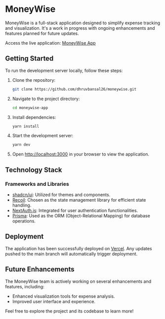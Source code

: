 # MoneyWise

MoneyWise is a full-stack application designed to simplify expense tracking and visualization. It's a work in progress with ongoing enhancements and features planned for future updates.

Access the live application: [MoneyWise App](https://www.moneywiseapp.online/)

## Getting Started

To run the development server locally, follow these steps:

1. Clone the repository:

   ```bash
   git clone https://github.com/dhruvbansal26/moneywise.git
   ```

2. Navigate to the project directory:

   ```bash
   cd moneywise-app
   ```

3. Install dependencies:

   ```bash
   yarn install
   ```

4. Start the development server:

   ```bash
   yarn dev
   ```

5. Open [http://localhost:3000](http://localhost:3000) in your browser to view the application.

## Technology Stack

### Frameworks and Libraries

- [shadcn/ui](https://ui.shadcn.com/): Utilized for themes and components.
- [Recoil](https://recoiljs.org/): Chosen as the state management library for efficient state handling.
- [NextAuth.js](https://next-auth.js.org/): Integrated for user authentication functionalities.
- [Prisma](https://www.prisma.io/): Used as the ORM (Object-Relational Mapping) for database operations.

## Deployment

The application has been successfully deployed on [Vercel](https://vercel.com/). Any updates pushed to the main branch will automatically trigger deployment.

## Future Enhancements

The MoneyWise team is actively working on several enhancements and features, including:

- Enhanced visualization tools for expense analysis.
- Improved user interface and experience.

Feel free to explore the project and its codebase to learn more!

